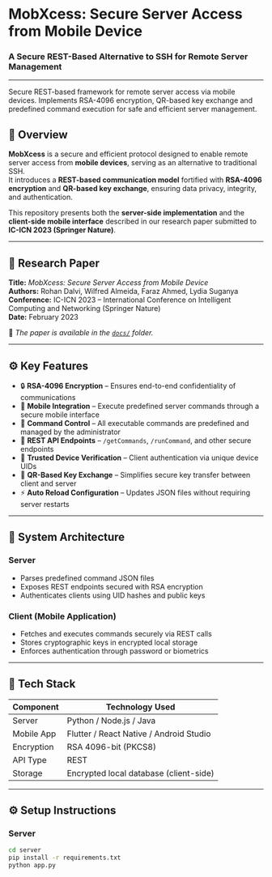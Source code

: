 # MobXcess: Secure Server Access from Mobile Device  
### A Secure REST-Based Alternative to SSH for Remote Server Management  
---
Secure REST-based framework for remote server access via mobile devices. Implements RSA-4096 encryption, QR-based key exchange and predefined command execution for safe and efficient server management.

## 🔐 Overview  

**MobXcess** is a secure and efficient protocol designed to enable remote server access from **mobile devices**, serving as an alternative to traditional SSH.  
It introduces a **REST-based communication model** fortified with **RSA-4096 encryption** and **QR-based key exchange**, ensuring data privacy, integrity, and authentication.  

This repository presents both the **server-side implementation** and the **client-side mobile interface** described in our research paper submitted to **IC-ICN 2023 (Springer Nature)**.  

---

## 📄 Research Paper  

**Title:** *MobXcess: Secure Server Access from Mobile Device*  
**Authors:** Rohan Dalvi, Wilfred Almeida, Faraz Ahmed, Lydia Suganya  
**Conference:** IC-ICN 2023 – International Conference on Intelligent Computing and Networking (Springer Nature)  
**Date:** February 2023  

📘 *The paper is available in the [`docs/`](docs/) folder.*

---

## ⚙️ Key Features  

- 🔒 **RSA-4096 Encryption** – Ensures end-to-end confidentiality of communications  
- 📱 **Mobile Integration** – Execute predefined server commands through a secure mobile interface  
- 🧠 **Command Control** – All executable commands are predefined and managed by the administrator  
- 🧾 **REST API Endpoints** – `/getCommands`, `/runCommand`, and other secure endpoints  
- 🧍 **Trusted Device Verification** – Client authentication via unique device UIDs  
- 🔑 **QR-Based Key Exchange** – Simplifies secure key transfer between client and server  
- ⚡ **Auto Reload Configuration** – Updates JSON files without requiring server restarts  

---

## 🧩 System Architecture  

### **Server**
- Parses predefined command JSON files  
- Exposes REST endpoints secured with RSA encryption  
- Authenticates clients using UID hashes and public keys  

### **Client (Mobile Application)**
- Fetches and executes commands securely via REST calls  
- Stores cryptographic keys in encrypted local storage  
- Enforces authentication through password or biometrics  

---

## 🧰 Tech Stack  

| Component | Technology Used |
|------------|----------------|
| Server     | Python / Node.js / Java |
| Mobile App | Flutter / React Native / Android Studio |
| Encryption | RSA 4096-bit (PKCS8) |
| API Type   | REST |
| Storage    | Encrypted local database (client-side) |

---

## ⚙️ Setup Instructions  

### **Server**
```bash
cd server
pip install -r requirements.txt
python app.py

